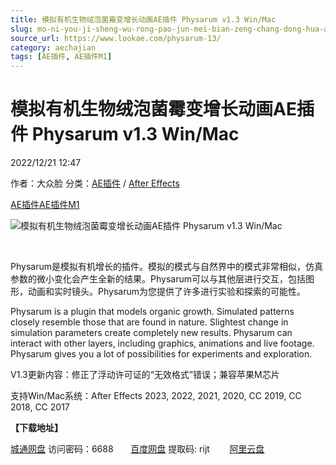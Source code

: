 ```yaml
---
title: 模拟有机生物绒泡菌霉变增长动画AE插件 Physarum v1.3 Win/Mac
slug: mo-ni-you-ji-sheng-wu-rong-pao-jun-mei-bian-zeng-chang-dong-hua-aecha-jian-physarum-v1-3-win-mac
source_url: https://www.lookae.com/physarum-13/
category: aechajian
tags: [AE插件, AE插件M1]
---
```

# 模拟有机生物绒泡菌霉变增长动画AE插件 Physarum v1.3 Win/Mac

2022/12/21 12:47

作者：大众脸
分类：[AE插件](https://www.lookae.com/after-effects/aechajian/) / [After Effects](https://www.lookae.com/after-effects/)

[AE插件](https://www.lookae.com/tag/ae%e6%8f%92%e4%bb%b6/)[AE插件M1](https://www.lookae.com/tag/aem1/)

![模拟有机生物绒泡菌霉变增长动画AE插件 Physarum v1.3 Win/Mac](https://www.lookae.com/wp-content/uploads/2020/08/Physarum.jpg "模拟有机生物绒泡菌霉变增长动画AE插件 Physarum v1.3 Win/Mac-LookAE.com")

[﻿﻿﻿](https://cloud.video.taobao.com//play/u/705956171/p/1/e/6/t/1/276933601849.mp4)

Physarum是模拟有机增长的插件。模拟的模式与自然界中的模式非常相似，仿真参数的微小变化会产生全新的结果。Physarum可以与其他层进行交互，包括图形，动画和实时镜头。Physarum为您提供了许多进行实验和探索的可能性。

Physarum is a plugin that models organic growth. Simulated patterns closely resemble those that are found in nature. Slightest change in simulation parameters create completely new results. Physarum can interact with other layers, including graphics, animations and live footage. Physarum gives you a lot of possibilities for experiments and exploration.

V1.3更新内容：修正了浮动许可证的“无效格式”错误；兼容苹果M芯片

支持Win/Mac系统：After Effects 2023, 2022, 2021, 2020, CC 2019, CC 2018, CC 2017

**【下载地址】**

[城通网盘](https://url70.ctfile.com/f/2827370-752296372-b7171b?p=4431) 访问密码：6688       [百度网盘](https://pan.baidu.com/s/1dQZ1Jg8YB2DRCBHYNbvEJA?pwd=rijt) 提取码: rijt        [阿里云盘](https://www.aliyundrive.com/s/T36J5gt6x2f)

